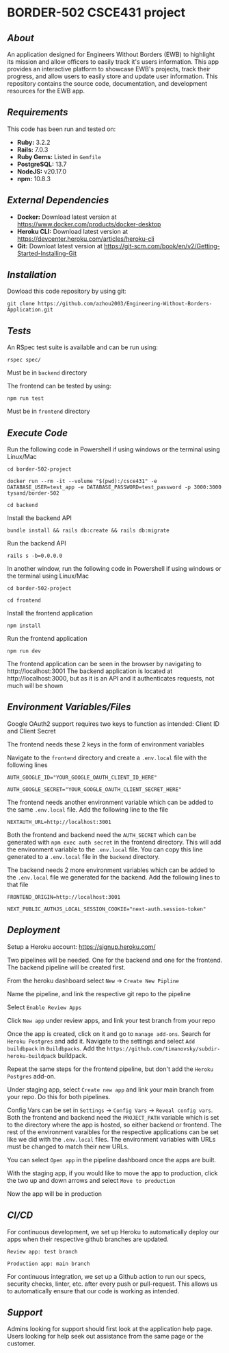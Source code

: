 # BORDER-502 CSCE431 project

## _About_

An application designed for Engineers Without Borders (EWB) to highlight its mission and allow officers to easily track it's users information. This app provides an interactive platform to showcase EWB's projects, track their progress, and allow users to easily store and update user information. This repository contains the source code, documentation, and development resources for the EWB app.

## _Requirements_

This code has been run and tested on:

- **Ruby:** 3.2.2
- **Rails:** 7.0.3
- **Ruby Gems:** Listed in `Gemfile`
- **PostgreSQL:** 13.7
- **NodeJS:** v20.17.0
- **npm:** 10.8.3

## _External Dependencies_

- **Docker:** Download latest version at https://www.docker.com/products/docker-desktop
- **Heroku CLI:** Download latest version at https://devcenter.heroku.com/articles/heroku-cli
- **Git:** Downloat latest version at https://git-scm.com/book/en/v2/Getting-Started-Installing-Git

## _Installation_

Dowload this code repository by using git:

`git clone https://github.com/azhou2003/Engineering-Without-Borders-Application.git`

## _Tests_

An RSpec test suite is available and can be run using:

`rspec spec/`

Must be in `backend` directory

The frontend can be tested by using:

`npm run test`

Must be in `frontend` directory

## _Execute Code_

Run the following code in Powershell if using windows or the terminal using Linux/Mac

`cd border-502-project`

`docker run --rm -it --volume "$(pwd):/csce431" -e DATABASE_USER=test_app -e DATABASE_PASSWORD=test_password -p 3000:3000 tysand/border-502`

`cd backend`

Install the backend API

`bundle install && rails db:create && rails db:migrate`

Run the backend API

`rails s -b=0.0.0.0`

In another window, run the following code in Powershell if using windows or the terminal using Linux/Mac

`cd border-502-project`

`cd frontend`

Install the frontend application

`npm install`

Run the frontend application

`npm run dev`

The frontend application can be seen in the browser by navigating to http://localhost:3001
The backend application is located at http://localhost:3000, but as it is an API and it authenticates requests, not much will be shown

## _Environment Variables/Files_

Google OAuth2 support requires two keys to function as intended: Client ID and Client Secret

The frontend needs these 2 keys in the form of environment variables

Navigate to the `frontend` directory and create a `.env.local` file with the following lines

`AUTH_GOOGLE_ID="YOUR_GOOGLE_OAUTH_CLIENT_ID_HERE"`

`AUTH_GOOGLE_SECRET="YOUR_GOOGLE_OAUTH_CLIENT_SECRET_HERE"`

The frontend needs another environment variable which can be added to the same `.env.local` file. Add the following line to the file

`NEXTAUTH_URL=http://localhost:3001`

Both the frontend and backend need the `AUTH_SECRET` which can be generated with `npm exec auth secret` in the frontend directory. This will add the environment variable to the `.env.local` file. You can copy this line generated to a `.env.local` file in the `backend` directory.

The backend needs 2 more environment variables which can be added to the `.env.local` file we generated for the backend. Add the following lines to that file

`FRONTEND_ORIGIN=http://localhost:3001`

`NEXT_PUBLIC_AUTHJS_LOCAL_SESSION_COOKIE="next-auth.session-token"`

## _Deployment_

Setup a Heroku account: https://signup.heroku.com/

Two pipelines will be needed. One for the backend and one for the frontend. The backend pipeline will be created first.

From the heroku dashboard select `New` -> `Create New Pipline`

Name the pipeline, and link the respective git repo to the pipeline

Select `Enable Review Apps`

Click `New app` under review apps, and link your test branch from your repo

Once the app is created, click on it and go to `manage add-ons`. Search for `Heroku Postgres` and add it. Navigate to the settings and select `Add buildbpack` in `Buildbpacks`. Add the `https://github.com/timanovsky/subdir-heroku-buildpack` buildpack.

Repeat the same steps for the frontend pipeline, but don't add the `Heroku Postgres` add-on.

Under staging app, select `Create new app` and link your main branch from your repo. Do this for both pipelines.

Config Vars can be set in `Settings` -> `Config Vars` -> `Reveal config vars`. Both the frontend and backend need the `PROJECT_PATH` variable which is set to the directory where the app is hosted, so either backend or frontend. The rest of the environment varaibles for the respective applications can be set like we did with the `.env.local` files. The environment variables with URLs must be changed to match their new URLs.

You can select `Open app` in the pipeline dashboard once the apps are built.

With the staging app, if you would like to move the app to production, click the two up and down arrows and select `Move to production`

Now the app will be in production

## _CI/CD_

For continuous development, we set up Heroku to automatically deploy our apps when their respective github branches are updated.

`Review app: test branch`

`Production app: main branch`

For continuous integration, we set up a Github action to run our specs, security checks, linter, etc. after every push or pull-request. This allows us to automatically ensure that our code is working as intended.

## _Support_

Admins looking for support should first look at the application help page.
Users looking for help seek out assistance from the same page or the customer.
